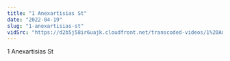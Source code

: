 ```yaml
---
title: "1 Anexartisias St"
date: "2022-04-19"
slug: "1-anexartisias-st"
vidSrc: "https://d2b5j58ir6uajk.cloudfront.net/transcoded-videos/1%20Anexartisias%20St.%20-%2013%20Anexartisias%20St-.mp4"
---
```


1 Anexartisias St
